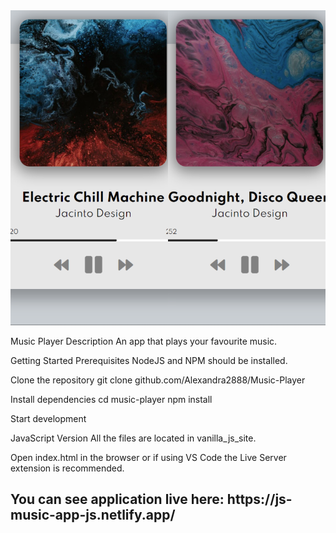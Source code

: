 <img  width=“964” alt="music" src="https://github.com/Alexandra2888/Music-Player/blob/main/collage.png">



Music Player
Description
An app that plays your favourite music.

Getting Started
Prerequisites
NodeJS and NPM should be installed.

Clone the repository
git clone github.com/Alexandra2888/Music-Player

Install dependencies
cd music-player
npm install

Start development

JavaScript Version
All the files are located in vanilla_js_site.

Open index.html in the browser or if using VS Code the Live Server extension is recommended.


<h2>You can see application live here: https://js-music-app-js.netlify.app/</h2>


